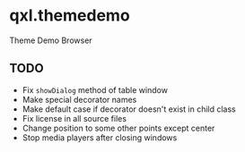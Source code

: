 # qxl.themedemo
Theme Demo Browser

## TODO

 - Fix `showDialog` method of table window
 - Make special decorator names
 - Make default case if decorator doesn't exist in child class
 - Fix license in all source files
 - Change position to some other points except center
 - Stop media players after closing windows
